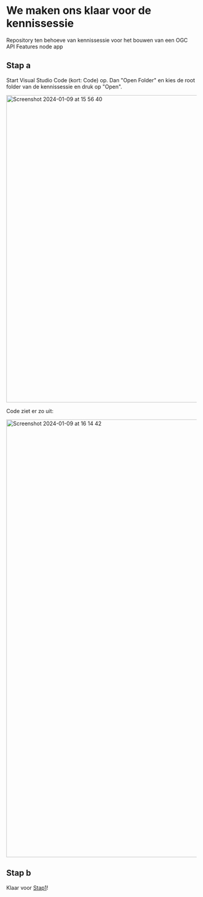 # We maken ons klaar voor de kennissessie
Repository ten behoeve van kennissessie voor het bouwen van een OGC API Features node app

## Stap a
Start Visual Studio Code (kort: Code) op. Dan "Open Folder" en kies de root folder van de kennissessie en druk op "Open".

<img width="813" alt="Screenshot 2024-01-09 at 15 56 40" src="https://github.com/Geonovum/ogc-api-kennissessie/assets/4082369/9e24c8bd-6af6-404f-a53a-c2ff0e475fb6">


Code ziet er zo uit:

<img width="1158" alt="Screenshot 2024-01-09 at 16 14 42" src="https://github.com/Geonovum/ogc-api-kennissessie/assets/4082369/276f00ae-8e93-40fd-b2bd-3b1ddcd8acff">


## Stap b

Klaar voor [Stap1](https://github.com/Geonovum/ogc-api-kennissessie/tree/main/step1)!
